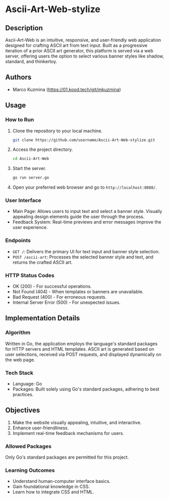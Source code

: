 # Ascii-Art-Web-stylize

## Description

Ascii-Art-Web is an intuitive, responsive, and user-friendly web application designed for crafting ASCII art from text input. Built as a progressive iteration of a prior ASCII art generator, this platform is served via a web server, offering users the option to select various banner styles like shadow, standard, and thinkertoy.

## Authors

- Marco Kuzmina (https://01.kood.tech/git/mkuzmina)

## Usage

### How to Run

1. Clone the repository to your local machine.

   ```bash
   git clone https://github.com/username/Ascii-Art-Web-stylize.git
   ```

2. Access the project directory.

   ```bash
   cd Ascii-Art-Web
   ```

3. Start the server.

   ```bash
   go run server.go
   ```

4. Open your preferred web browser and go to `http://localhost:8080/`.

### User Interface

- Main Page: Allows users to input text and select a banner style. Visually appealing design elements guide the user through the process.
- Feedback System: Real-time previews and error messages improve the user experience.

### Endpoints

- `GET /`: Delivers the primary UI for text input and banner style selection.
- `POST /ascii-art`: Processes the selected banner style and text, and returns the crafted ASCII art.

### HTTP Status Codes

- OK (200) - For successful operations.
- Not Found (404) - When templates or banners are unavailable.
- Bad Request (400) - For erroneous requests.
- Internal Server Error (500) - For unexpected issues.

## Implementation Details

### Algorithm

Written in Go, the application employs the language's standard packages for HTTP servers and HTML templates. ASCII art is generated based on user selections, received via POST requests, and displayed dynamically on the web page.

### Tech Stack

- Language: Go
- Packages: Built solely using Go's standard packages, adhering to best practices.

## Objectives

1. Make the website visually appealing, intuitive, and interactive.
2. Enhance user-friendliness.
3. Implement real-time feedback mechanisms for users.

### Allowed Packages

Only Go's standard packages are permitted for this project.

### Learning Outcomes

- Understand human-computer interface basics.
- Gain foundational knowledge in CSS.
- Learn how to integrate CSS and HTML.
